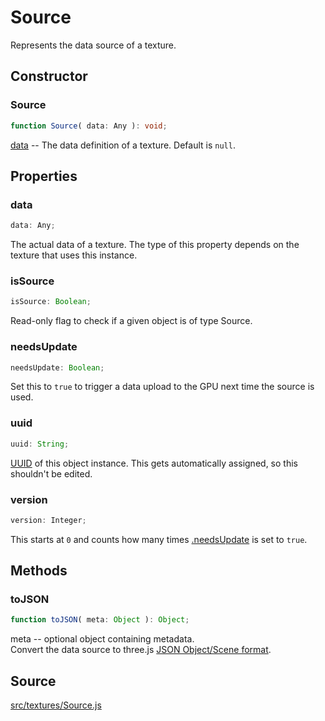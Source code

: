 # Source

Represents the data source of a texture.

## Constructor

### Source

  
  
```ts  
function Source( data: Any ): void;  
```  

[data](#) -- The data definition of a texture. Default is `null`.

## Properties

### data

  
  
```ts  
data: Any;  
```  

The actual data of a texture. The type of this property depends on the texture
that uses this instance.

### isSource

  
  
```ts  
isSource: Boolean;  
```  

Read-only flag to check if a given object is of type Source.

### needsUpdate

  
  
```ts  
needsUpdate: Boolean;  
```  

Set this to `true` to trigger a data upload to the GPU next time the source is
used.

### uuid

  
  
```ts  
uuid: String;  
```  

<a href="http://en.wikipedia.org/wiki/Universally_unique_identifier">UUID</a>
of this object instance. This gets automatically assigned, so this shouldn't
be edited.

### version

  
  
```ts  
version: Integer;  
```  

This starts at `0` and counts how many times [.needsUpdate](#) is set to
`true`.

## Methods

### toJSON

  
  
```ts  
function toJSON( meta: Object ): Object;  
```  

meta -- optional object containing metadata.  
Convert the data source to three.js <a
href="https://github.com/mrdoob/three.js/wiki/JSON-Object-Scene-format-4">JSON
Object/Scene format</a>.

## Source

<a
href="https://github.com/mrdoob/three.js/blob/master/src/textures/Source.js">src/textures/Source.js</a>

